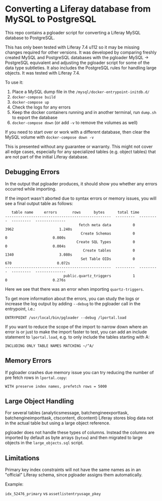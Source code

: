# Converting a Liferay database from MySQL to PostgreSQL

This repo contains a pgloader script for converting a Liferay MySQL database to PostgreSQL.

This has only been tested with Liferay 7.4 u112 so it may be missing changes required for other versions. It was developed by comparing freshly created MySQL and PostgreSQL databases with the pgloader MySQL -> PostgreSQL equivalent and adjusting the pgloader script for some of the data type subtleties. It also includes the PostgreSQL rules for handling large objects. It was tested with Liferay 7.4.

To use it: 

1. Place a MySQL dump file in the `/mysql/docker-entrypoint-initdb.d/`
2. `docker-compose build`
3. `docker-compose up`
4. Check the logs for any errors
5. Keep the docker containers running and in another terminal, run `dump.sh` to export the database
6. `docker-compose down` (or add `-v` to remove the volumes as well)

If you need to start over or work with a different database, then clear the MySQL volume with `docker-compose down -v`

This is presented without any guarantee or warranty. This might not cover all edge cases, especially for
any specialized tables (e.g. object tables) that are not part of the initial Liferay database.

## Debugging Errors

In the output that pgloader produces, it should show you whether any errors occurred while importing.

If the import wasn't aborted due to syntax errors or memory issues, you will see a final output table as follows:

```
   table name     errors       rows      bytes      total time
-------------------------------------------------  ---------  ---------  ---------  --------------
                                  fetch meta data          0       3962                     1.240s
                                   Create Schemas          0          0                     0.000s
                                 Create SQL Types          0          0                     0.004s
                                    Create tables          0       1340                     3.080s
                                   Set Table OIDs          0        670                     0.072s
-------------------------------------------------  ---------  ---------  ---------  --------------
                           public.quartz_triggers          1          0                     0.276s
```

Here we see that there was an error when importing `quartz-triggers`.

To get more information about the errors, you can study the logs or increase the log output by adding
`--debug` to the pgloader call in the entrypoint, i.e.:

`ENTRYPOINT /usr/local/bin/pgloader --debug /lportal.load`

If you want to reduce the scope of the import to narrow down where an error is or just to make the import faster to test, you can add an include statement to `lportal.load`, e.g. to only include the tables starting with A:

`INCLUDING ONLY TABLE NAMES MATCHING ~/^A/`

## Memory Errors

If pgloader crashes due memory issue you can try reducing the number of pre fetch rows in `lportal.copy`:

```WITH preserve index names, prefetch rows = 5000```

## Large Object Handling

For several tables (analyticsmessage, batchengineexporttask, batchengineimporttask, ctscontent, dlcontent) Liferay stores blog data not in the actual table but using a large object reference.

pgloader does not handle these types of columns. Instead the columns are imported by default as byte arrays (`bytea`) and then migrated to large objects in the `large_objects.sql` script. 

## Limitations

Primary key index constraints will not have the same names as in an "official" Liferay schema, since pgloader assigns them automatically.

Example:

`idx_52476_primary` vs `assetlistentryusage_pkey`
